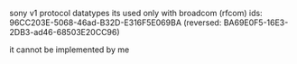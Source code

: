 sony v1 protocol datatypes
its used only with broadcom (rfcom) ids:
96CC203E-5068-46ad-B32D-E316F5E069BA (reversed: BA69E0F5-16E3-2DB3-ad46-68503E20CC96)

it cannot be implemented by me